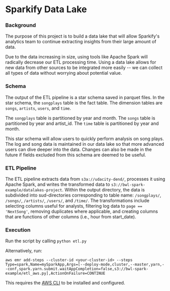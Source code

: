 # Sparkify Data Lake

### Background
The purpose of this project is to build a data lake that will allow Sparkify's analytics team to continue extracting insights from their large amount of data.  

Due to the data increasing in size, using tools like Apache Spark will radically decrease our ETL processing time. Using a data lake allows for new data from other sources to be integrated more easily -- we can collect all types of data without worrying about potential value.

### Schema
The output of the ETL pipeline is a star schema saved in parquet files. In the star schema, the `songplays` table is the fact table. The dimension tables are `songs`, `artists`, `users`, and `time`.

The `songplays` table is partitioned by year and month. The `songs` table is partitioned by year and artist_id. The `time` table is partitioned by year and month.

This star schema will allow users to quickly perform analysis on song plays. The log and song data is maintained in our data lake so that more advanced users can dive deeper into the data.  Changes can also be made in the future if fields excluded from this schema are deemed to be useful.

### ETL Pipeline
The ETL pipeline extracts data from `s3a://udacity-dend/`, processes it using Apache Spark, and writes the transformed data to `s3://bwl-spark-example/datalakes-project`. Within the output directory, the data is subdivided into sud-directories corresponding to table name: `/songplays/`, `/songs/`, `/artists/`, `/users/`, and `/time/`. The transformations include selecting columns useful for analysts, filtering log data to `page == 'NextSong'`, removing duplicates where applicable, and creating columns that are functions of other columns (i.e., hour from start_date).

### Execution
Run the script by calling `python etl.py`

Alternatively, run:
```
aws emr add-steps --cluster-id <your-cluster-id> --steps Type=spark,Name=mySparkApp,Args=[--deploy-mode,cluster,--master,yarn,--conf,spark.yarn.submit.waitAppCompletion=false,s3://bwl-spark-example/etl_aws.py],ActionOnFailure=CONTINUE
```
This requires the [AWS CLI](https://docs.aws.amazon.com/cli/latest/userguide/cli-chap-install.html) to be installed and configured.
